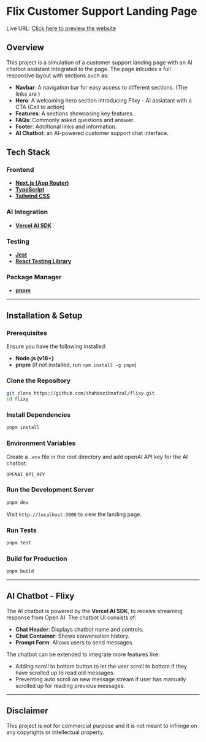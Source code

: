 # Flix Customer Support Landing Page

Live URL: [Click here to preview the website](https://flixy-sk.vercel.app/)

## Overview

This project is a simulation of a customer support landing page with an AI chatbot assistant integrated to the page.
The page inlcudes a full responsive layout with sections such as:

- **Navbar**: A navigation bar for easy access to different sections. (The links are )
- **Hero**: A welcoming hero section introducing Flixy - AI assiatant with a CTA (Call to action)
- **Features**: A sections showcasing key features.
- **FAQs**: Commonly asked questions and answer.
- **Footer**: Additional links and information.
- **AI Chatbot**: an AI-powered customer support chat interface.

## Tech Stack

### Frontend

- **[Next.js (App Router)](https://nextjs.org/docs)**
- **[TypeScript](https://www.typescriptlang.org/)**
- **[Tailwind CSS](https://tailwindcss.com/)**

### AI Integration

- **[Vercel AI SDK](https://vercel.com/docs/ai/vercel-ai-sdk)**

### Testing

- **[Jest](https://jestjs.io/)**
- **[React Testing Library](https://testing-library.com/docs/react-testing-library/intro/)**

### Package Manager

- **[pnpm](https://pnpm.io/)**

---

## Installation & Setup

### Prerequisites

Ensure you have the following installed:

- **Node.js (v18+)**
- **pnpm** (if not installed, run `npm install -g pnpm`)

### Clone the Repository

```sh
git clone https://github.com/shahbazibnafzal/flixy.git
cd flixy
```

### Install Dependencies

```sh
pnpm install
```

### Environment Variables

Create a `.env` file in the root directory and add openAI API key for the AI chatbot.

```env
OPENAI_API_KEY
```

### Run the Development Server

```sh
pnpm dev
```

Visit `http://localhost:3000` to view the landing page.

### Run Tests

```sh
pnpm test
```

### Build for Production

```sh
pnpm build
```

---

## AI Chatbot - Flixy

The AI chatbot is powered by the **Vercel AI SDK**, to receive streaming response from Open AI. The chatbot UI consists of:

- **Chat Header**: Displays chatbot name and controls.
- **Chat Container**: Shows conversation history.
- **Prompt Form**: Allows users to send messages.

The chatbot can be extended to integrate more features like:

- Adding scroll to bottom button to let the user scroll to bottom if they have scrolled up to read old messages.
- Preventing auto scroll on new message stream if user has manually scrolled up for reading previous messages.

---

## Disclaimer

This project is not for commercial purpose and it is not meant to infringe on any copyrights or intellectual property.

